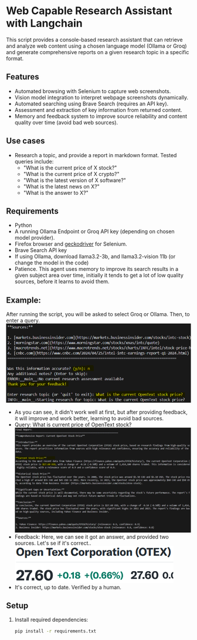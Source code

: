 # Web Capable Research Assistant with Langchain

This script provides a console-based research assistant that can retrieve and analyze web content using a chosen language model (Ollama or Groq) and generate comprehensive reports on a given research topic in a specific format.

## Features

- Automated browsing with Selenium to capture web screenshots.
- Vision model integration to interpret webpage screenshots dynamically.
- Automated searching using Brave Search (requires an API key).
- Assessment and extraction of key information from returned content.
- Memory and feedback system to improve source reliability and content quality over time (avoid bad web sources).


## Use cases

- Research a topic, and provide a report in markdown format. Tested queries include:
    - "What is the current price of X stock?"
    - "What is the current price of X crypto?"
    - "What is the latest version of X software?"
    - "What is the latest news on X?"
    - "What is the answer to X?"


## Requirements

- Python
- A running Ollama Endpoint or Groq API key (depending on chosen model provider). 
- Firefox browser and [geckodriver](https://github.com/mozilla/geckodriver/releases) for Selenium.
- Brave Search API key
- If using Ollama, download llama3.2-3b, and llama3.2-vision 11b (or change the model in the code)
- Patience. This agent uses memory to improve its search results in a given subject area over time, initially it tends to get a lot of low quality sources, before it learns to avoid them. 

## Example:
After running the script, you will be asked to select Groq or Ollama. Then, to enter a query. 
![image1](./imgs/img1.png)
- As you can see, it didn't work well at first, but after providing feedback, it will improve and work better, learning to avoid bad sources.
- Query: What is current price of OpenText stock? 
![image3](./imgs/img3.png)
- Feedback: Here, we can see it got an answer, and provided two sources. Let's se if it's correct..
![image2](./imgs/img2.png)
- It's correct, up to date. Verified by a human. 

## Setup

1. Install required dependencies:

   ```bash
   pip install -r requirements.txt
